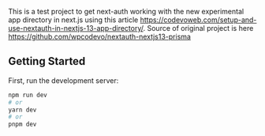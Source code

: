 This is a test project to get next-auth working with the new experimental app directory in next.js using this article https://codevoweb.com/setup-and-use-nextauth-in-nextjs-13-app-directory/. Source of original project is here https://github.com/wpcodevo/nextauth-nextjs13-prisma

## Getting Started

First, run the development server:

```bash
npm run dev
# or
yarn dev
# or
pnpm dev
```
